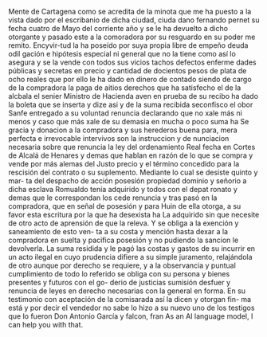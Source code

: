 Mente de Cartagena como se acredita de la minota que me ha puesto a la vista dado por el escribanio de dicha ciudad, ciuda
dano fernando pernet su fecha cuatro de Mayo del corriente año y se le ha devuelto a dicho otorgante y pasado este a la comoradora por su resguardo en su poder me remito. Encyvir-tud la ha poseído por suya propia libre de empeño deuda odil
gación e hipótesis especial ni general que no la tiene como así lo asegura y se la vende con todos sus vicios tachos defectos enferme dades públicas y secretas en precio y cantidad de docientos pesos de plata de ocho reales que por ello le ha dado en dinero
de contado siendo de cargo de la compradora la paga de aitios derechos que ha satisfecho el de la alcbala el senier Ministro de Hacienda aven en prueba de su recibo ha dado la boleta que se inserta y dize asi y de la suma recibida seconfisco el obor
Sanfe entregado a su voluntad renuncia declarando que no xale más ni menos y caso que más xale de su demasia en mucha o poco suma ha
Se gracia y donacion a la compradora y sus herederos buena para, mera perfecta e irrevocable intervivos son la instruccion y de nunciacion necesaria sobre que renuncia la ley del ordenamiento Real fecha en Cortes de Alcalá de Henares y demas que
hablan en razón de lo que se compra y vende por más alemas del Justo precio y el término concedido para la rescisión del contrato o su suplemento. Mediante lo cual se desiste quinto y mar- ta del despacho de acción posesión propiedad dominio y señorio
a dicha esclava Romualdo tenía adquirido y todos con el depat
ronato y demas que le correspondan los cede renuncia y tras
pasó en la compradora, que en señal de posesión y para Huin de
ella otorga, a su favor esta escritura por la que ha desexista ha
La adquirido sin que necesite de otro acto de aprensión de que la releva. Y se obliga a la exención y saneamiento de esto ven- ta a su costa y mención hasta dexar a la compradora en suelta y pacifica posesión y no pudiendo la sancion le devolverla.
La suma residida y le pagó las costas y gastos de su incurrir en un acto ilegal en cuyo prudencia difiere a su simple juramento, relajándola de otro aunque por derecho se requiere, y a la observancia y puntual cumplimiento de todo lo referido se
obliga con su persona y bienes presentes y futuros con el go- derio de justicias sumisión desfuer y renuncia de leyes en derecho necesarias con la general en forma. En su testimonio con aceptación de la comisarada así la dicen y otorgan fin-
ma está y por decir el vendedor no sabe lo hizo a su nuevo uno de los testigos que lo fueron Don Antonio García y falcon, fran
As an AI language model, I can help you with that.